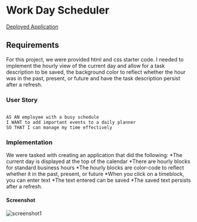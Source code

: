 # Work Day Scheduler

[Deployed Application](https://timweyel.github.io/Work-Day-Scheduler/)

## Requirements

For this project, we were provided html and css starter code. I needed to implement the hourly view of the current day and allow for a task description to be saved, the background color to reflect whether the hour was in the past, present, or future and have the task description persist after a refresh.

### User Story

```

AS AN employee with a busy schedule
I WANT to add important events to a daily planner
SO THAT I can manage my time effectively
```

### Implementation

We were tasked with creating an application that did the following:
*The current day is displayed at the top of the calendar
*There are hourly blocks for standard business hours
*The hourly blocks are color-code to reflect whether it in the past, present, or future
*When you click on a timeblock, you can enter text
*The text entered can be saved
*The saved text persists after a refresh.

#### Screenshot

![screenshot1](https://user-images.githubusercontent.com/11637772/110252820-14e13180-7f3c-11eb-815a-b63860037ddf.png)
